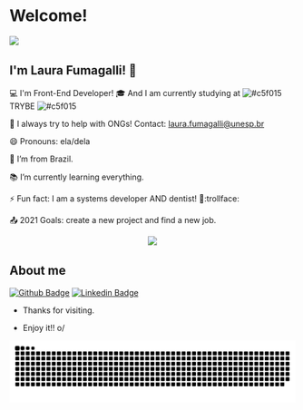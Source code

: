 # Welcome!


<img src=https://raw.githubusercontent.com/TheDudeThatCode/TheDudeThatCode/master/Assets/Mario_Gameplay.gif>
 

## I'm Laura Fumagalli! 👋

 

:computer: I'm Front-End Developer! 🎓 And I am currently studying at ![#c5f015](https://via.placeholder.com/15/c5f015/000000?text=+) TRYBE ![#c5f015](https://via.placeholder.com/15/c5f015/000000?text=+)

 🤔 I always try to help with ONGs! Contact: laura.fumagalli@unesp.br

 😄 Pronouns: ela/dela

:house_with_garden: I’m from Brazil.

:books: I’m currently learning everything.

⚡ Fun fact: I am a systems developer AND dentist! 🤣:trollface:

:outbox_tray: 2021 Goals: create a new project and find a new job.

<p align="center"> 
 
  <a href="https://www.codewars.com/users/fumagallilaura" target="_blank">
    <img width="165" src="https://www.codewars.com/users/fumagallilaura/badges/micro" />
  </a>
  
</p> 

## About me

 [![Github Badge](https://img.shields.io/badge/-Github-000?style=flat-square&logo=Github&logoColor=white&link=https://github.com/fumagallilaura)](https://github.com/fumagallilaura) [![Linkedin Badge](https://img.shields.io/badge/-LinkedIn-blue?style=flat-square&logo=Linkedin&logoColor=white&link=https://www.linkedin.com/in/fumagallidv/)](https://www.linkedin.com/in/fumagallidv/)



- Thanks for visiting.

- Enjoy it!! o/

<img src=https://raw.githubusercontent.com/Platane/snk/output/github-contribution-grid-snake.svg>
